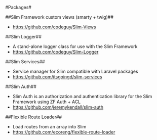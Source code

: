 #Packages#

##Slim Framework custom views (smarty + twig)##
- https://github.com/codeguy/Slim-Views

##Slim Logger##
- A stand-alone logger class for use with the Slim Framework
- https://github.com/codeguy/Slim-Logger

##Slim Services##
- Service manager for Slim compatible with Laravel packages
- https://github.com/itsgoingd/slim-services

##Slim Auth##
- Slim Auth is an authorization and authentication library for the Slim Framework using ZF Auth + ACL
- https://github.com/jeremykendall/slim-auth

##Flexible Route Loader##
- Load routes from an array into Slim
- https://github.com/ecoreng/flexible-route-loader
